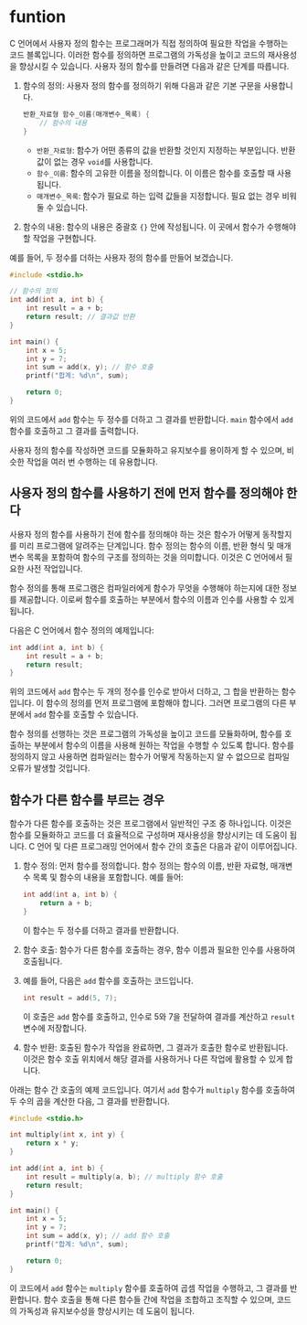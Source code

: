# funtion
C 언어에서 사용자 정의 함수는 프로그래머가 직접 정의하여 필요한 작업을 수행하는 코드 블록입니다. 이러한 함수를 정의하면 프로그램의 가독성을 높이고 코드의 재사용성을 향상시킬 수 있습니다. 사용자 정의 함수를 만들려면 다음과 같은 단계를 따릅니다.

1. 함수의 정의:
   사용자 정의 함수를 정의하기 위해 다음과 같은 기본 구문을 사용합니다.
   
   ```c
   반환_자료형 함수_이름(매개변수_목록) {
       // 함수의 내용
   }
   ```
   
   - `반환_자료형`: 함수가 어떤 종류의 값을 반환할 것인지 지정하는 부분입니다. 반환값이 없는 경우 `void`를 사용합니다.
   - `함수_이름`: 함수의 고유한 이름을 정의합니다. 이 이름은 함수를 호출할 때 사용됩니다.
   - `매개변수_목록`: 함수가 필요로 하는 입력 값들을 지정합니다. 필요 없는 경우 비워둘 수 있습니다.

2. 함수의 내용:
   함수의 내용은 중괄호 `{}` 안에 작성됩니다. 이 곳에서 함수가 수행해야 할 작업을 구현합니다.

예를 들어, 두 정수를 더하는 사용자 정의 함수를 만들어 보겠습니다.

```c
#include <stdio.h>

// 함수의 정의
int add(int a, int b) {
    int result = a + b;
    return result; // 결과값 반환
}

int main() {
    int x = 5;
    int y = 7;
    int sum = add(x, y); // 함수 호출
    printf("합계: %d\n", sum);

    return 0;
}
```

위의 코드에서 `add` 함수는 두 정수를 더하고 그 결과를 반환합니다. `main` 함수에서 `add` 함수를 호출하고 그 결과를 출력합니다.

사용자 정의 함수를 작성하면 코드를 모듈화하고 유지보수를 용이하게 할 수 있으며, 비슷한 작업을 여러 번 수행하는 데 유용합니다.

## 사용자 정의 함수를 사용하기 전에 먼저 함수를 정의해야 한다

사용자 정의 함수를 사용하기 전에 함수를 정의해야 하는 것은 함수가 어떻게 동작할지를 미리 프로그램에 알려주는 단계입니다. 
함수 정의는 함수의 이름, 반환 형식 및 매개 변수 목록을 포함하여 함수의 구조를 정의하는 것을 의미합니다. 이것은 C 언어에서 필요한 사전 작업입니다.

함수 정의를 통해 프로그램은 컴파일러에게 함수가 무엇을 수행해야 하는지에 대한 정보를 제공합니다. 이로써 함수를 호출하는 부분에서 함수의 이름과 인수를 사용할 수 있게 됩니다.

다음은 C 언어에서 함수 정의의 예제입니다:

```c
int add(int a, int b) {
    int result = a + b;
    return result;
}
```

위의 코드에서 `add` 함수는 두 개의 정수를 인수로 받아서 더하고, 그 합을 반환하는 함수입니다. 
이 함수의 정의를 먼저 프로그램에 포함해야 합니다. 그러면 프로그램의 다른 부분에서 `add` 함수를 호출할 수 있습니다.

함수 정의를 선행하는 것은 프로그램의 가독성을 높이고 코드를 모듈화하며, 함수를 호출하는 부분에서 함수의 이름을 사용해 원하는 작업을 수행할 수 있도록 합니다. 함수를 정의하지 않고 사용하면 컴파일러는 함수가 어떻게 작동하는지 알 수 없으므로 컴파일 오류가 발생할 것입니다.

## 함수가 다른 함수를 부르는 경우

함수가 다른 함수를 호출하는 것은 프로그램에서 일반적인 구조 중 하나입니다. 이것은 함수를 모듈화하고 코드를 더 효율적으로 구성하며 재사용성을 향상시키는 데 도움이 됩니다. C 언어 및 다른 프로그래밍 언어에서 함수 간의 호출은 다음과 같이 이루어집니다.

1. 함수 정의: 먼저 함수를 정의합니다. 함수 정의는 함수의 이름, 반환 자료형, 매개변수 목록 및 함수의 내용을 포함합니다. 예를 들어:

   ```c
   int add(int a, int b) {
       return a + b;
   }
   ```

   이 함수는 두 정수를 더하고 결과를 반환합니다.

2. 함수 호출: 함수가 다른 함수를 호출하는 경우, 함수 이름과 필요한 인수를 사용하여 호출됩니다.
3. 예를 들어, 다음은 `add` 함수를 호출하는 코드입니다.

   ```c
   int result = add(5, 7);
   ```

   이 호출은 `add` 함수를 호출하고, 인수로 5와 7을 전달하여 결과를 계산하고 `result` 변수에 저장합니다.

4. 함수 반환: 호출된 함수가 작업을 완료하면, 그 결과가 호출한 함수로 반환됩니다. 이것은 함수 호출 위치에서 해당 결과를 사용하거나 다른 작업에 활용할 수 있게 합니다.

아래는 함수 간 호출의 예제 코드입니다. 여기서 `add` 함수가 `multiply` 함수를 호출하여 두 수의 곱을 계산한 다음, 그 결과를 반환합니다.

```c
#include <stdio.h>

int multiply(int x, int y) {
    return x * y;
}

int add(int a, int b) {
    int result = multiply(a, b); // multiply 함수 호출
    return result;
}

int main() {
    int x = 5;
    int y = 7;
    int sum = add(x, y); // add 함수 호출
    printf("합계: %d\n", sum);

    return 0;
}
```

이 코드에서 `add` 함수는 `multiply` 함수를 호출하여 곱셈 작업을 수행하고, 그 결과를 반환합니다. 
함수 호출을 통해 다른 함수들 간에 작업을 조합하고 조직할 수 있으며, 코드의 가독성과 유지보수성을 향상시키는 데 도움이 됩니다.
